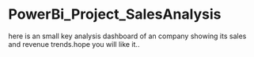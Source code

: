 # PowerBi_Project_SalesAnalysis
here is an small key analysis dashboard of an company showing its sales and revenue trends.hope you will like it..
